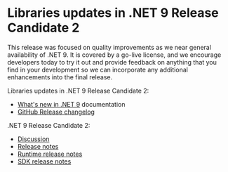 # Libraries updates in .NET 9 Release Candidate 2

This release was focused on quality improvements as we near general availability of .NET 9. It is covered by a go-live license, and we encourage developers today to try it out and provide feedback on anything that you find in your development so we can incorporate any additional enhancements into the final release.

Libraries updates in .NET 9 Release Candidate 2:

* [What's new in .NET 9](https://learn.microsoft.com/dotnet/core/whats-new/dotnet-9/overview) documentation
* [GitHub Release changelog](https://github.com/dotnet/runtime/compare/v9.0.0-rc.1.24431.7...v9.0.0-rc.2.24473.5)

.NET 9 Release Candidate 2:

* [Discussion](https://aka.ms/dotnet/9/rc2)
* [Release notes](README.md)
* [Runtime release notes](runtime.md)
* [SDK release notes](sdk.md)
